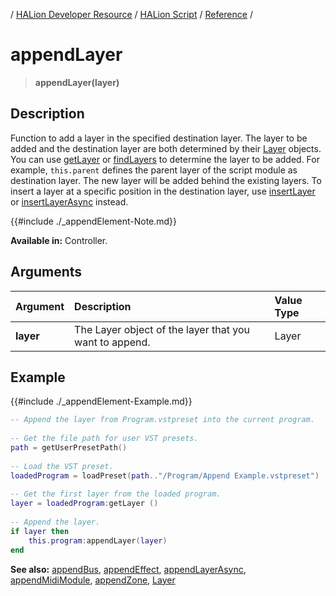 / [HALion Developer Resource](../..//HALion-Developer-Resource.md) / [HALion Script](./HALion-Script.md) / [Reference](./Reference.md) /

# appendLayer

>**appendLayer(layer)**

## Description

Function to add a layer in the specified destination layer. The layer to be added and the destination layer are both determined by their [Layer](./Layer.md) objects. You can use [getLayer](./getLayer.md) or [findLayers](./findLayers.md) to determine the layer to be added. For example, ``this.parent`` defines the parent layer of the script module as destination layer. The new layer will be added behind the existing layers. To insert a layer at a specific position in the destination layer, use [insertLayer](./insertLayer.md) or [insertLayerAsync](./insertLayerAsync.md) instead.

{{#include ./_appendElement-Note.md}}

**Available in:** Controller.

## Arguments

|Argument|Description|Value Type|
|:-|:-|:-|
|**layer**|The Layer object of the layer that you want to append.|Layer|

## Example

{{#include ./_appendElement-Example.md}}

```lua
-- Append the layer from Program.vstpreset into the current program.
    
-- Get the file path for user VST presets.
path = getUserPresetPath()
    
-- Load the VST preset.
loadedProgram = loadPreset(path.."/Program/Append Example.vstpreset")
    
-- Get the first layer from the loaded program.
layer = loadedProgram:getLayer ()
    
-- Append the layer.
if layer then
    this.program:appendLayer(layer)
end
```

**See also:** [appendBus](./appendBus.md), [appendEffect](./appendEffect.md), [appendLayerAsync](./appendLayerAsync.md), [appendMidiModule](./appendMidiModule.md), [appendZone](./appendZone.md), [Layer](./Layer.md)